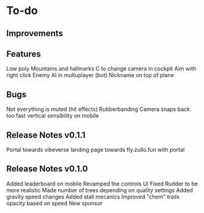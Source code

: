 # To-do

## Improvements


## Features

Low poly Mountains and hallmarks
C to change camera in cockpit
Aim with right click
Enemy AI in multuplayer (bot)
Nickname on top of plane

## Bugs

Not everything is muted (hit effects)
Rubberbanding
Camera snaps back too fast
vertical sensibility on mobile

## Release Notes v0.1.1

Portal towards vibeverse
landing page towards fly.zullo.fun with portal


## Release Notes v0.1.0

Added leaderboard on mobile
Revamped the controls UI
Fixed Rudder to be more realistic
Made number of trees depending on quality settings
Added gravity speed changes
Added stall mecanics
Improved "chem" trails opacity based on speed
New sponsor
